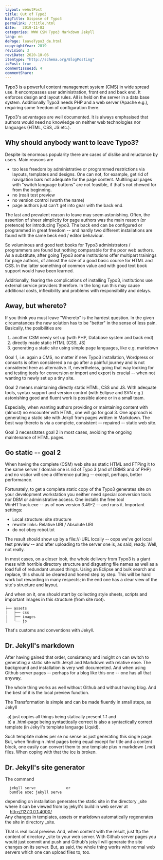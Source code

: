 ```yaml
---
layout: weAutPost
title: Out of Typo3
bigTitle: Dispose of Typo3
permalink: /:title.html
date:   2019-11-03
categories: WWW CSM Typo3 Markdown Jekyll
lang: en
dePage: leaveTypo3_de.html
copyrightYear: 2019
revision: 3
reviDate: 2020-10-06
itemtype: "http://schema.org/BlogPosting"
isPost: true
commentIssueId: 4
commentShare:
---
```


Typo3 is a powerful content management system (CMS) in wide spread use. It
encompasses user administration, front end<!--more--> and back end. It enforces design
and layout rules. All is held on the server in a data base system. 
Additionally Typo3 needs PHP and a web server (Apache e.g.), requiring some
freedom of con&shy;figuration there.

Typo3's advantages are well documented. It is always emphasised that authors 
would need no knowledge on neither web technologies nor languages (HTML, CSS,
JS etc.).

## Why should anybody want to leave Typo3?

Despite its enormous popularity there are cases of dislike and reluctance by
users. Main reasons are
 - too less freedom by administrative or programmed restrictions via layouts,
   templates and designs. One can not, for example, get rid of navigation
   bars not adequate for the page content. Multilingual pages with "switch
   language buttons" are not feasible, if that's not chewed for from the 
   beginning.
 - no (real) test preview
 - no version control (worth the name)
 - page authors just can't get into gear with the back end.
 
The last and prevalent reason to leave may seem astonishing. Often, the 
assertion of sheer simplicity for page authors was the main reason (or
pretence) for introducing Typo3. The back end can be configured or programmed
in great freedom -- and hardly two different installations are found with the
same beck end / editor behaviour.

So voluminous and good text books for Typo3 administrators / programmers are
found but nothing comparable for the poor web authors. As a substitute, after
going Typo3 some institutions offer multipart trainings for page authors, 
of almost the size of a good basic course for HTML and CSS. In the latter 
something of common value and with good text book support would have been 
learned.

Additionally, fearing the complications of installing Typo3, institutions
use external service providers therefore. In the long run this may cause
additional costs, inflexibility and problems with responsibility and delays.

## Away, but whereto?

If you think you must leave "Whereto" is the hardest question. In the given
circumstances the new solution has to be "better" in the sense of less pain.
Basically, the posibilities are
 1. another CSM newly set up (with PHP, Database system and back end)
 2. directly made static HTML (CSS, JS)
 3. generating a static site using simple page languages, like e.g. markdown
 
Goal 1, i.e. again a CMS, no matter if new Typo3 installation, Wordpress or
consorts is often considered a no go after a painful journey and is not
considered here as alternative. If, nevertheless, going that way looking for
and testing tools for conversion or import and export is crucial -- when not
wanting to newly set up a tiny site.

Goal 2 means maintaining directly static HTML, CSS und JS. With adequate 
tools, syntax support and version control (with Eclipse and SVN e.g.) 
astonishing good and fluent work is possible alone or in a small team.

Especially, when wanting authors providing or maintaining content with 
(almost) no encounter with HTML, one will go for goal 3. One approach is 
generating a static site with Jekyll from pages written in Markdown. The best
way thereto is via a complete, consistent -- repaired -- static web site.

Goal 3 necessitates goal 2 in most cases, avoiding the ongoing maintenance
of HTML pages.
  
## Go static -- goal 2

When having the complete (CSM) web site as static HTML and FTPing it to the 
same server / domain one is rid of Typo 3 (and of DBMS and of PHP) and no 
visitor will see a difference putting -- except, perhaps, better performance.

Fortunately, to get a complete static copy of the Typo3 generates site on
your development workstation you neither need special conversion tools nor 
DBM or administrative access. One installs the free tool WinHTTrack.exe -- 
as of now version 3.49-2 -- and runs it. Important settings:
 - Local structure: site structure
 - rewrite links: Relative URI / Absolute URI
 - do not obey robot.txt
 
The result should show up by a file://-URL locally -- oops we've got local
test preview -- and after uploading to the server one is, as said, ready.
Well, not really.

In most cases, on a closer look, the whole delivery from Typo3 is a giant 
mess with horrible directory structure and disgusting file names as well as
a load full of redundant unused things. Using an Eclipse and bulk search 
and replace, this should be cleared and honed step by step. This will be hard
work but rewarding in many respects; in the end one has a clear view of the 
site's structure and layout.

And when on it, one should start by collecting style sheets, scripts and 
important images in this structure (from site root).
```
├── assets
|   ├── css
|   ├── images
|   └── js
```
That's customs and conventions with Jekyll.

## Dr. Jekyll's markdown

After having gained that order, consistency and insight on can switch to
generating a static site with Jekyll and Markdown with relative ease. The 
background and installation is very well documented. And when using Github
server pages -- perhaps for a blog like this one -- one has all that
anyway. 

The whole thing works as well without Github and without having blog. And 
the best of it is the local preview function. 

The Transformation is simple and can be made fluently in small steps, as
Jekyll

 &nbsp; a) just copies all things being statically present 1:1 and <br />
 &nbsp; b) a .html-page being syntactically correct is also a syntactically
    correct template (in Jekyll's template language Liquid).
    
Such template makes per se no sense as just generating this single page. But,
when finding n .html pages being equal except for title and a content block,
one easily can convert them to one template plus n markdown (.md) files. 
When coping with that the ice is broken.

## Dr. Jekyll's site generator

The command   
``` 
  jekyll serve              or  
  bundle exec jekyll serve  
 ```
depending on installation generates the static site in the directory _site
where it can be viewed from by jekyll's build in web server at    
&nbsp; &nbsp; http://127.0.0.1:4000/     
Any changes in templates, assets or markdown
automatically regenerates the site in directory _site.

That is real local preview. And, when content with the result, just ftp the 
content of directory _site to your web server. With Github server pages you
would just commit and push and Github's jekyll will generate the site changes 
on its server. But, as said, the whole thing works with normal web servers
which one can upload files to, too.
